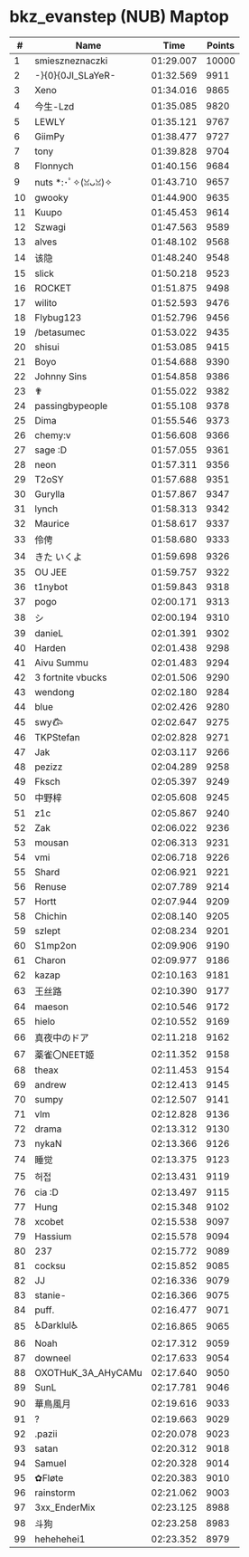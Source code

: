 # bkz_evanstep (NUB) Maptop

|  # | Name | Time | Points |
|-------------- | -------------- | -------------- | -------------- | 
| 1 | smieszneznaczki | 01:29.007 | 10000 | 
| 2 | -}{0}{0JI_SLaYeR- | 01:32.569 | 9911 | 
| 3 | Xeno | 01:34.016 | 9865 | 
| 4 | 今生-Lzd | 01:35.085 | 9820 | 
| 5 | LEWLY | 01:35.121 | 9767 | 
| 6 | GiimPy | 01:38.477 | 9727 | 
| 7 | tony | 01:39.828 | 9704 | 
| 8 | Flonnych | 01:40.156 | 9684 | 
| 9 | nuts *:･ﾟ✧(ꈍᴗꈍ)✧ | 01:43.710 | 9657 | 
| 10 | gwooky | 01:44.900 | 9635 | 
| 11 | Kuupo | 01:45.453 | 9614 | 
| 12 | Szwagi | 01:47.563 | 9589 | 
| 13 | alves | 01:48.102 | 9568 | 
| 14 | 该隐 | 01:48.240 | 9548 | 
| 15 | slick | 01:50.218 | 9523 | 
| 16 | ROCKET | 01:51.875 | 9498 | 
| 17 | wilito | 01:52.593 | 9476 | 
| 18 | Flybug123 | 01:52.796 | 9456 | 
| 19 | /betasumec | 01:53.022 | 9435 | 
| 20 | shisui | 01:53.085 | 9415 | 
| 21 | Boyo | 01:54.688 | 9390 | 
| 22 | Johnny Sins | 01:54.858 | 9386 | 
| 23 | ✟ | 01:55.022 | 9382 | 
| 24 | passingbypeople | 01:55.108 | 9378 | 
| 25 | Dima | 01:55.546 | 9373 | 
| 26 | chemy:v | 01:56.608 | 9366 | 
| 27 | sage :D | 01:57.055 | 9361 | 
| 28 | neon | 01:57.311 | 9356 | 
| 29 | T2oSY | 01:57.688 | 9351 | 
| 30 | Gurylla | 01:57.867 | 9347 | 
| 31 | lynch | 01:58.313 | 9342 | 
| 32 | Maurice | 01:58.617 | 9337 | 
| 33 | 伶俜 | 01:58.680 | 9333 | 
| 34 | きた いくよ | 01:59.698 | 9326 | 
| 35 | OU JEE | 01:59.757 | 9322 | 
| 36 | t1nybot | 01:59.843 | 9318 | 
| 37 | pogo | 02:00.171 | 9313 | 
| 38 | シ | 02:00.194 | 9310 | 
| 39 | danieL | 02:01.391 | 9302 | 
| 40 | Harden | 02:01.438 | 9298 | 
| 41 | Aivu Summu | 02:01.483 | 9294 | 
| 42 | 3 fortnite vbucks | 02:01.506 | 9290 | 
| 43 | wendong | 02:02.180 | 9284 | 
| 44 | blue | 02:02.426 | 9280 | 
| 45 | swy𐂃 | 02:02.647 | 9275 | 
| 46 | TKPStefan | 02:02.828 | 9271 | 
| 47 | Jak | 02:03.117 | 9266 | 
| 48 | pezizz | 02:04.289 | 9258 | 
| 49 | Fksch | 02:05.397 | 9249 | 
| 50 | 中野梓 | 02:05.608 | 9245 | 
| 51 | z1c | 02:05.867 | 9240 | 
| 52 | Zak | 02:06.022 | 9236 | 
| 53 | mousan | 02:06.313 | 9231 | 
| 54 | vmi | 02:06.718 | 9226 | 
| 55 | Shard | 02:06.921 | 9221 | 
| 56 | Renuse | 02:07.789 | 9214 | 
| 57 | Hortt | 02:07.944 | 9209 | 
| 58 | Chichin | 02:08.140 | 9205 | 
| 59 | szlept | 02:08.234 | 9201 | 
| 60 | S1mp2on | 02:09.906 | 9190 | 
| 61 | Charon | 02:09.977 | 9186 | 
| 62 | kazap | 02:10.163 | 9181 | 
| 63 | 王丝路 | 02:10.390 | 9177 | 
| 64 | maeson | 02:10.546 | 9172 | 
| 65 | hielo | 02:10.552 | 9169 | 
| 66 | 真夜中のドア | 02:11.218 | 9162 | 
| 67 | 薬雀〇NEET姬 | 02:11.352 | 9158 | 
| 68 | theax | 02:11.453 | 9154 | 
| 69 | andrew | 02:12.413 | 9145 | 
| 70 | sumpy | 02:12.507 | 9141 | 
| 71 | vlm | 02:12.828 | 9136 | 
| 72 | drama | 02:13.312 | 9130 | 
| 73 | nykaN | 02:13.366 | 9126 | 
| 74 | 睡觉 | 02:13.375 | 9123 | 
| 75 | 허접 | 02:13.431 | 9119 | 
| 76 | cia :D | 02:13.497 | 9115 | 
| 77 | Hung | 02:15.348 | 9102 | 
| 78 | xcobet | 02:15.538 | 9097 | 
| 79 | Hassium | 02:15.578 | 9094 | 
| 80 | 237 | 02:15.772 | 9089 | 
| 81 | cocksu | 02:15.852 | 9085 | 
| 82 | JJ | 02:16.336 | 9079 | 
| 83 | stanie- | 02:16.366 | 9075 | 
| 84 | puff. | 02:16.477 | 9071 | 
| 85 | ♿Darklul♿ | 02:16.865 | 9065 | 
| 86 | Noah | 02:17.312 | 9059 | 
| 87 | downeel | 02:17.633 | 9054 | 
| 88 | OXOTHuK_3A_AHyCAMu | 02:17.640 | 9050 | 
| 89 | SunL | 02:17.781 | 9046 | 
| 90 | 華鳥風月 | 02:19.616 | 9033 | 
| 91 | ? | 02:19.663 | 9029 | 
| 92 | .pazii | 02:20.078 | 9023 | 
| 93 | satan | 02:20.312 | 9018 | 
| 94 | Samuel | 02:20.328 | 9014 | 
| 95 | ✿Fløte | 02:20.383 | 9010 | 
| 96 | rainstorm | 02:21.062 | 9003 | 
| 97 | 3xx_EnderMix | 02:23.125 | 8988 | 
| 98 | 斗狗 | 02:23.258 | 8983 | 
| 99 | hehehehei1 | 02:23.352 | 8979 | 

